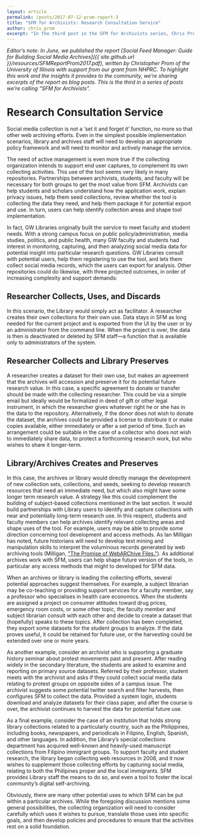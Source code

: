 ```yaml
---
layout: article
permalink: /posts/2017-07-12-prom-report-3
title: "SFM for Archivists: Research Consultation Service"
author: chris_prom
excerpt: "In the third post in the SFM for Archivists series, Chris Prom explores possibilities for a social media research consulation service."   
---
```


*Editor’s note: In June, we published the report [Social Feed Manager: Guide for Building Social Media Archives]({{ site.github.url }}/resources/SFMReportProm2017.pdf), written by Christopher Prom of the University of Illinois with support from our grant from NHPRC. To highlight this work and the insights it provides to the community, we’re sharing excerpts of the report as blog posts. This is the third in a series of posts we’re calling “SFM for Archivists”.*

# Research Consultation Service
Social media collection is not a ‘set it and forget it’ function, no more so that other web archiving efforts. Even in the simplest possible implementation scenarios, library and archives staff will need to develop an appropriate policy framework and will need to monitor and actively manage the service.

The need of active management is even more true if the collecting organization intends to support end user captures, to complement its own collecting activities. This use of the tool seems very likely in many repositories. Partnerships between archivists, students, and faculty will be necessary for both groups to get the most value from SFM. Archivists can help students and scholars understand how the application work, explain privacy issues, help them seed collections, review whether the tool is collecting the data they need, and help them package it for potential export and use. In turn, users can help identify collection areas and shape tool implementation.

In fact, GW Libraries originally built the service to meet faculty and student needs. With a strong campus focus on public policy/administration, media studies, politics, and public health, many GW faculty and students had interest in monitoring, capturing, and then analyzing social media data for potential insight into particular research questions. GW Libraries consult with potential users, help them registering to use the tool, and lets them collect social media records, which the users can export for analysis. Other repositories could do likewise, with three projected outcomes, in order of increasing complexity and support demands:

## Researcher Collects, Uses, and Discards
In this scenario, the Library would simply act as facilitator. A researcher creates their own collections for their own use. Data stays in SFM as long needed for the current project and is exported from the UI by the user or by an administrator from the command line. When the project is over, the data is then is deactivated or deleted by SFM staff—a function that is available only to administrators of the system.

## Researcher Collects and Library Preserves
A researcher creates a dataset for their own use, but makes an agreement that the archives will accession and preserve it for its potential future research value. In this case, a specific agreement to donate or transfer should be made with the collecting researcher. This could be via a simple email but ideally would be formalized in deed of gift or other legal instrument, in which the researcher gives whatever right he or she has in the data to the repository. Alternatively, if the donor does not wish to donate the dataset, the archives could be provided a license to distribute it or make copies available, either immediately or after a set period of time. Such an arrangement could be suitable in the case of a collector who does not wish to immediately share data, to protect a forthcoming research work, but who wishes to share it longer-term.

## Library/Archives Creates and Preserves
In this case, the archives or library would directly manage the development of new collection sets, collections, and seeds, seeking to develop research resources that need an immediate need, but which also might have some longer term research value. A strategy like this could complement the building of subject-based collections mentioned in the last section. It would build partnerships with Library users to identify and capture collections with near and potentially long-term research use. In this respect, students and faculty members can help archives identify relevant collecting areas and shape uses of the tool. For example, users may be able to provide some direction concerning tool development and access methods. As Ian Milligan has noted, future historians will need to develop text mining and manipulation skills to interpret the voluminous records generated by web archiving tools (Milligan, ["The Promise of WebARChive Files."](https://webarchivehistorians.org/2015/01/22/milligan-presentation-the-promise-of-webarchive-files-exploring-the-internet-archive-as-a-historical-resource/)). As additional archives work with SFM, users can help shape future version of the tools, in particular any access methods that might to developed for SFM data.

When an archives or library is leading the collecting efforts, several potential approaches suggest themselves. For example, a subject librarian may be co-teaching or providing support services for a faculty member, say a professor who specialises in health care economics. When the students are assigned a project on consumer attitudes toward drug prices, emergency room costs, or some other topic, the faculty member and subject librarian consult with each other and decide to create a dataset that (hopefully) speaks to these topics. After collection has been completed, they export some datasets for the student groups to analyze. If the data proves useful, it could be retained for future use, or the harvesting could be extended over one or more years.

As another example, consider an archivist who is supporting a graduate history seminar about protest movements past and present. After reading widely in the secondary literature, the students are asked to examine and reporting on primary source datasets. Referred by their professor, student meets with the archivist and asks if they could collect social media data relating to protest groups on opposite sides of a campus issue. The archivist suggests some potential twitter search and filter harvests, then configures SFM to collect the data. Provided a system login, students download and analyze datasets for their class paper, and after the course is over, the archivist continues to harvest the data for potential future use.

As a final example, consider the case of an institution that holds strong library collections related to a particularly country, such as the Philippines, including books, newspapers, and periodicals in Filipino, English, Spanish, and other languages. In addition, the Library’s special collections department has acquired well-known and heavily-used manuscript collections from Filipino immigrant groups. To support faculty and student research, the library began collecting web resources in 2008, and it now wishes to supplement those collecting efforts by capturing social media, relating to both the Philipines proper and the local immigrants. SFM provides Library staff the means to do so, and even a tool to foster the local community’s digital self-archiving.

Obviously, there are many other potential uses to which SFM can be put within a particular archives. While the foregoing discussion mentions some general possibilities, the collecting organization will need to consider carefully which uses it wishes to pursue, translate those uses into specific goals, and then develop policies and procedures to ensure that the activities rest on a solid foundation.